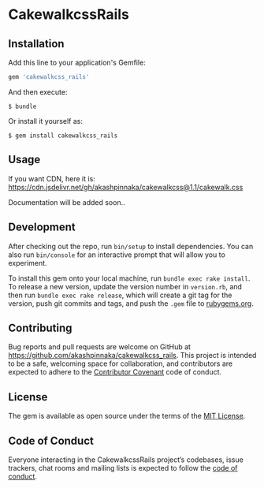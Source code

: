 # CakewalkcssRails

## Installation

Add this line to your application's Gemfile:

```ruby
gem 'cakewalkcss_rails'
```

And then execute:

    $ bundle

Or install it yourself as:

    $ gem install cakewalkcss_rails

## Usage

If you want CDN, here it is: https://cdn.jsdelivr.net/gh/akashpinnaka/cakewalkcss@1.1/cakewalk.css

Documentation will be added soon..

## Development

After checking out the repo, run `bin/setup` to install dependencies. You can also run `bin/console` for an interactive prompt that will allow you to experiment.

To install this gem onto your local machine, run `bundle exec rake install`. To release a new version, update the version number in `version.rb`, and then run `bundle exec rake release`, which will create a git tag for the version, push git commits and tags, and push the `.gem` file to [rubygems.org](https://rubygems.org).

## Contributing

Bug reports and pull requests are welcome on GitHub at https://github.com/akashpinnaka/cakewalkcss_rails. This project is intended to be a safe, welcoming space for collaboration, and contributors are expected to adhere to the [Contributor Covenant](http://contributor-covenant.org) code of conduct.

## License

The gem is available as open source under the terms of the [MIT License](https://opensource.org/licenses/MIT).

## Code of Conduct

Everyone interacting in the CakewalkcssRails project’s codebases, issue trackers, chat rooms and mailing lists is expected to follow the [code of conduct](https://github.com/akashpinnaka/cakewalkcss_rails/blob/master/CODE_OF_CONDUCT.md).
